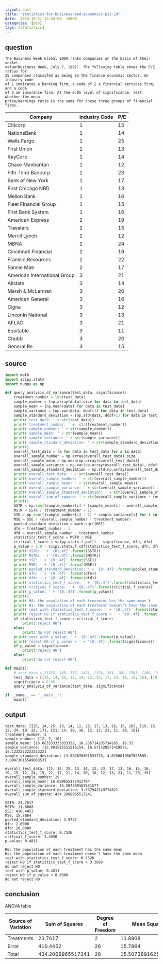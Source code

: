 ```yaml
---
layout: post
title: "statistics-for-business-and-economics-p13-10"
date:  2019-10-21 13:00:00  +0800
categories: [dev]
tags: [statistics]
---
```


## question
```
The Business Week Global 1000 ranks companies on the basis of their market
value(Business Week, July 7, 1997). The following table shows the P/E ratios for
29 companies classifed as being in the finance economic sector. An industry code
of 1 indicates a banking firm, a code of 2 a financial services firm, and a code
of 3 an insurance firm. At the 0.05 level of significance, test whether the mean
price/earnings ratio is the same for these three groups of financial firms.
```

Company | Industry Code | P/E
--- | --- | ---
Citicorp | 1 | 15
NationsBank | 1 | 14
Wells Fargo | 1 | 25
First Union | 1 | 13
KeyCorp | 1 | 14
Chase Manhantan | 1 | 12
FIth Third Bancorp | 1 | 23
Bank of New York | 1 | 17
First Chicago NBD | 1 | 13
Mellon Bank | 1 | 16
Fleet Financial Group | 1 | 15
First Bank System | 1 | 16
American Express | 2 | 19
Travelers | 2 | 15
Merrill Lynch | 2 | 12
MBNA | 2 | 24
Cincinnati Financial | 2 | 19
Franklin Resources | 2 | 22
Fannie Mae | 2 | 17
American International Group | 3 | 21
Allstate | 3 | 14
Marsh & McLennan | 3 | 20
American General | 3 | 16
Cigna | 3 | 12
Linconln National | 3 | 13
AFLAC | 3 | 21
Equitable | 3 | 11
Chubb | 3 | 20
General Re | 3 | 15

## source
```python
import math
import scipy.stats
import numpy as np

def query_analysis_of_variance(test_data, significance):
    treatment_number = len(test_data)
    sample_number = [np.array(data).size for data in test_data]
    sample_mean = [np.mean(data) for data in test_data]
    sample_variance = [np.var(data, ddof=1) for data in test_data]
    sample_standard_deviation = [np.std(data, ddof=1) for data in test_data]
    print('test_data: ' + str(test_data))
    print('treatment_number: ' +  str(treatment_number))
    print('sample_number: ' + str(sample_number))
    print('sample_mean: ' + str(sample_mean))
    print('sample_variance: ' + str(sample_variance))
    print('sample_standard_deviation: ' + str(sample_standard_deviation))
    print()
    overall_test_data = [a for data in test_data for a in data]
    overall_sample_number = np.array(overall_test_data).size
    overall_sample_mean = np.mean(np.array(overall_test_data))
    overall_sample_variance = np.var(np.array(overall_test_data), ddof=1)
    overall_sample_standard_deviation = np.std(np.array(overall_test_data), ddof=1)
    print('overall_test_data: ' + str(overall_test_data))
    print('overall_sample_number: ' + str(overall_sample_number))
    print('overall_sample_mean: ' + str(overall_sample_mean))
    print('overall_sample_variance: ' + str(overall_sample_variance))
    print('overall_sample_standard_deviation: ' + str(overall_sample_standard_deviation))
    print('overall_sum_of_square: ' + str(overall_sample_variance * (overall_sample_number - 1)))
    print()
    SSTR = np.sum([sample_number[i] * (sample_mean[i] - overall_sample_mean) ** 2 for i in range(treatment_number)])
    MSTR = SSTR / (treatment_number - 1)
    SSE = np.sum([(sample_number[i] - 1) * sample_variance[i] for i in range(treatment_number)])
    MSE = SSE / (overall_sample_number - treatment_number)
    pooled_standard_deviation = math.sqrt(MSE)
    dfn = treatment_number - 1
    dfd = overall_sample_number - treatment_number
    statistics_test_f_score = MSTR / MSE
    critical_f_score = scipy.stats.f.ppf(1 - significance, dfn, dfd)
    p_value = 1.0 - scipy.stats.f.cdf(statistics_test_f_score, dfn, dfd)
    print('SSTR: ' + '{0:.4f}'.format(SSTR))
    print('MSTR: ' + '{0:.4f}'.format(MSTR))
    print('SSE: ' + '{0:.4f}'.format(SSE))
    print('MSE: ' + '{0:.4f}'.format(MSE))
    print('pooled_standard_deviation: ' + '{0:.4f}'.format(pooled_standard_deviation))
    print('dfn: ' + '{0:.4f}'.format(dfn))
    print('dfd: ' + '{0:.4f}'.format(dfd))
    print('statistics_test_f_score: ' + '{0:.4f}'.format(statistics_test_f_score))
    print('critical_f_score: ' + '{0:.4f}'.format(critical_f_score))
    print('p_value: ' + '{0:.4f}'.format(p_value))
    print()
    print('H0: the population of each treatment has the same mean')
    print('Ha: the population of each treatment doesn\'t have the same mean')
    print('test with statistics_test_f_score: ' + '{0:.4f}'.format(statistics_test_f_score))
    print('reject H0 if statistics_test_f_score > ' + '{0:.4f}'.format(critical_f_score))
    if statistics_test_f_score > critical_f_score:
        print('reject H0')
    else:
        print('do not reject H0')
    print('test with p_value: ' + '{0:.4f}'.format(p_value))
    print('reject H0 if p_value < ' + '{0:.4f}'.format(significance))
    if p_value < significance:
        print('reject H0')
    else:
        print('do not reject H0')

def main():
    # test_data = [[165, 149, 156, 142], [174, 164, 180, 158], [169, 154, 161, 148]]
    test_data = [[15, 14, 25, 13, 14, 12, 23, 17, 13, 16, 15, 16], [19, 15, 12, 24, 19, 22, 17], [21, 14, 20, 16, 12, 13, 21, 11, 20, 15]]
    significance = 0.05
    query_analysis_of_variance(test_data, significance)

if __name__ == "__main__":
    main()
```

## output
```
test_data: [[15, 14, 25, 13, 14, 12, 23, 17, 13, 16, 15, 16], [19, 15, 12, 24, 19, 22, 17], [21, 14, 20, 16, 12, 13, 21, 11, 20, 15]]
treatment_number: 3
sample_number: [12, 7, 10]
sample_mean: [16.083333333333332, 18.285714285714285, 16.3]
sample_variance: [15.901515151515154, 16.571428571428573, 15.122222222222222]
sample_standard_deviation: [3.987670391533778, 4.0708019567928595, 3.8887301554906353]

overall_test_data: [15, 14, 25, 13, 14, 12, 23, 17, 13, 16, 15, 16, 19, 15, 12, 24, 19, 22, 17, 21, 14, 20, 16, 12, 13, 21, 11, 20, 15]
overall_sample_number: 29
overall_sample_mean: 16.689655172413794
overall_sample_variance: 15.507389162561577
overall_sample_standard_deviation: 3.937942249774821
overall_sum_of_square: 434.2068965517241

SSTR: 23.7617
MSTR: 11.8808
SSE: 410.4452
MSE: 15.7864
pooled_standard_deviation: 3.9732
dfn: 2.0000
dfd: 26.0000
statistics_test_f_score: 0.7526
critical_f_score: 3.3690
p_value: 0.4811

H0: the population of each treatment has the same mean
Ha: the population of each treatment doesn't have the same mean
test with statistics_test_f_score: 0.7526
reject H0 if statistics_test_f_score > 3.3690
do not reject H0
test with p_value: 0.4811
reject H0 if p_value < 0.0500
do not reject H0
```

## conclusion
ANOVA table

Source of Variation | Sum of Squares | Degree of Freedom | Mean Square | F
--- | --- | --- | --- | ---
Treatments | 23.7617 | 2 | 11.8808 | 0.7526
Error | 410.4452 | 26 | 15.7864 | /
Total | 434.2068965517241 | 28 | 15.507389162561577 | /

